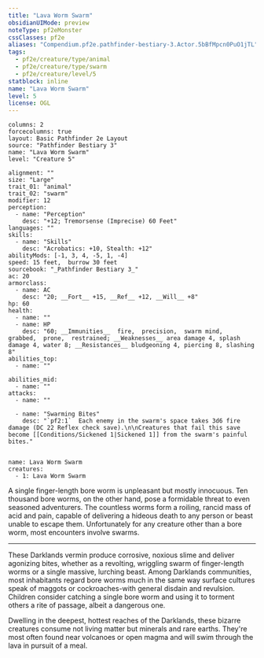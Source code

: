 ```yaml
---
title: "Lava Worm Swarm"
obsidianUIMode: preview
noteType: pf2eMonster
cssClasses: pf2e
aliases: "Compendium.pf2e.pathfinder-bestiary-3.Actor.5bBfMpcn0PuO1jTL" 
tags:
  - pf2e/creature/type/animal
  - pf2e/creature/type/swarm
  - pf2e/creature/level/5
statblock: inline
name: "Lava Worm Swarm"
level: 5
license: OGL
---
```


```statblock
columns: 2
forcecolumns: true
layout: Basic Pathfinder 2e Layout
source: "Pathfinder Bestiary 3"
name: "Lava Worm Swarm"
level: "Creature 5"

alignment: ""
size: "Large"
trait_01: "animal"
trait_02: "swarm"
modifier: 12
perception:
  - name: "Perception"
    desc: "+12; Tremorsense (Imprecise) 60 Feet"
languages: ""
skills:
  - name: "Skills"
    desc: "Acrobatics: +10, Stealth: +12"
abilityMods: [-1, 3, 4, -5, 1, -4]
speed: 15 feet,  burrow 30 feet
sourcebook: "_Pathfinder Bestiary 3_"
ac: 20
armorclass:
  - name: AC
    desc: "20; __Fort__ +15, __Ref__ +12, __Will__ +8"
hp: 60
health:
  - name: ""
  - name: HP
    desc: "60; __Immunities__  fire,  precision,  swarm mind,  grabbed,  prone,  restrained; __Weaknesses__ area damage 4, splash damage 4, water 8; __Resistances__ bludgeoning 4, piercing 8, slashing 8"
abilities_top:
  - name: ""

abilities_mid:
  - name: ""
attacks:
  - name: ""

  - name: "Swarming Bites"
    desc: "`pf2:1`  Each enemy in the swarm's space takes 3d6 fire damage (DC 22 Reflex check save).\n\nCreatures that fail this save become [[Conditions/Sickened 1|Sickened 1]] from the swarm's painful bites."
 
```

```encounter-table
name: Lava Worm Swarm
creatures:
  - 1: Lava Worm Swarm
```



A single finger-length bore worm is unpleasant but mostly innocuous. Ten thousand bore worms, on the other hand, pose a formidable threat to even seasoned adventurers. The countless worms form a roiling, rancid mass of acid and pain, capable of delivering a hideous death to any person or beast unable to escape them. Unfortunately for any creature other than a bore worm, most encounters involve swarms.

* * *

These Darklands vermin produce corrosive, noxious slime and deliver agonizing bites, whether as a revolting, wriggling swarm of finger-length worms or a single massive, lurching beast. Among Darklands communities, most inhabitants regard bore worms much in the same way surface cultures speak of maggots or cockroaches-with general disdain and revulsion. Children consider catching a single bore worm and using it to torment others a rite of passage, albeit a dangerous one.

Dwelling in the deepest, hottest reaches of the Darklands, these bizarre creatures consume not living matter but minerals and rare earths. They're most often found near volcanoes or open magma and will swim through the lava in pursuit of a meal.
